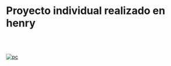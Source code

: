 <h1>Proyecto individual realizado en henry</h1><br><br>

<a href="https://#/" target="_blank"> <img src="https://res.cloudinary.com/dr1abzs6h/image/upload/v1675721077/moc_2_kqssyu.png" alt="pc"/> </a>
